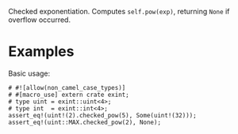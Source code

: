Checked exponentiation. Computes `self.pow(exp)`,
returning `None` if overflow occurred.

# Examples

Basic usage:

```
# #![allow(non_camel_case_types)]
# #[macro_use] extern crate exint;
# type uint = exint::uint<4>;
# type int  = exint::int<4>;
assert_eq!(uint!(2).checked_pow(5), Some(uint!(32)));
assert_eq!(uint::MAX.checked_pow(2), None);
```
